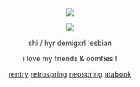 &nbsp;
<div align="center">

![](https://spotify-github-profile.kittinanx.com/api/view.svg?uid=314mkicxlkkdu2xbfq5sn4qlspni&cover_image=false&theme=default&show_offline=false&background_color=121212&interchange=true&bar_color=d09951)

![](https://file.garden/Zr5NWGsyfhIXOD_A/343DSDD.png)

shi / hyr demigxrl lesbian

i love my friends & oomfies !
  
 [rentry](https://rentry.co/wrecked) [retrospring](https://retrospring.net/@chiisakute) [neospring](https://neospring.org/@moidix) [atabook](https://tojis.atabook.org) 
<div>
